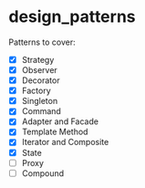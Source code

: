 # design_patterns

Patterns to cover:
- [X] Strategy 
- [X] Observer 
- [X] Decorator 
- [X] Factory 
- [X] Singleton 
- [X] Command 
- [X] Adapter and Facade
- [X] Template Method
- [X] Iterator and Composite
- [X] State
- [ ] Proxy
- [ ] Compound
